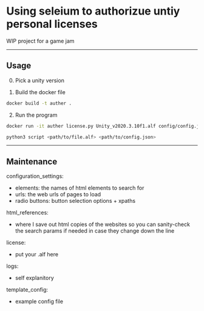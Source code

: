 # Using seleium to authorizue untiy personal licenses

WIP project for a game jam
____________________________________________________

## Usage

0. Pick a unity version


1. Build the docker file

```bash
docker build -t auther .
```

2. Run the program 

```bash
docker run -it auther license.py Unity_v2020.3.10f1.alf config/config.json

python3 script <path/to/file.alf> <path/to/config.json>
```
____________________________________________________

## Maintenance

configuration_settings:

- elements: the names of html elements to search for
- urls: the web urls of pages to load
- radio buttons: button selection options + xpaths

html_references:

- where I save out html copies of the websites so you can sanity-check the search params if needed in case they change down the line

license:

- put your .alf here

logs:

- self explanitory

template_config:

- example config file
